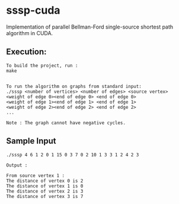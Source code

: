 # sssp-cuda
Implementation of parallel Bellman-Ford single-source shortest path algorithm in CUDA.

## Execution:
```
To build the project, run :
make

```
```

To run the algorithm on graphs from standard input:
./sssp <number of vertices> <number of edges> <source vertex>
<weight of edge 0><end of edge 0> <end of edge 0>
<weight of edge 1><end of edge 1> <end of edge 1>
<weight of edge 2><end of edge 2> <end of edge 2>
...

Note : The graph cannot have negative cycles.

```

## Sample Input
```
./sssp 4 6 1 2 0 1 15 0 3 7 0 2 10 1 3 3 1 2 4 2 3
```
```
Output :

From source vertex 1 :
The distance of vertex 0 is 2
The distance of vertex 1 is 0
The distance of vertex 2 is 3
The distance of vertex 3 is 7

```

